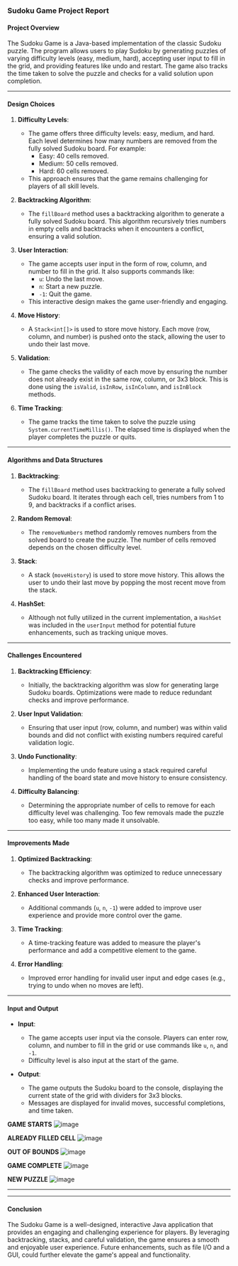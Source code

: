 ### Sudoku Game Project Report

#### **Project Overview**
The Sudoku Game is a Java-based implementation of the classic Sudoku puzzle. The program allows users to play Sudoku by generating puzzles of varying difficulty levels (easy, medium, hard), accepting user input to fill in the grid, and providing features like undo and restart. The game also tracks the time taken to solve the puzzle and checks for a valid solution upon completion.

---

#### **Design Choices**
1. **Difficulty Levels**:
   - The game offers three difficulty levels: easy, medium, and hard. Each level determines how many numbers are removed from the fully solved Sudoku board. For example:
     - Easy: 40 cells removed.
     - Medium: 50 cells removed.
     - Hard: 60 cells removed.
   - This approach ensures that the game remains challenging for players of all skill levels.

2. **Backtracking Algorithm**:
   - The `fillBoard` method uses a backtracking algorithm to generate a fully solved Sudoku board. This algorithm recursively tries numbers in empty cells and backtracks when it encounters a conflict, ensuring a valid solution.

3. **User Interaction**:
   - The game accepts user input in the form of row, column, and number to fill in the grid. It also supports commands like:
     - `u`: Undo the last move.
     - `n`: Start a new puzzle.
     - `-1`: Quit the game.
   - This interactive design makes the game user-friendly and engaging.

4. **Move History**:
   - A `Stack<int[]>` is used to store move history. Each move (row, column, and number) is pushed onto the stack, allowing the user to undo their last move.

5. **Validation**:
   - The game checks the validity of each move by ensuring the number does not already exist in the same row, column, or 3x3 block. This is done using the `isValid`, `isInRow`, `isInColumn`, and `isInBlock` methods.

6. **Time Tracking**:
   - The game tracks the time taken to solve the puzzle using `System.currentTimeMillis()`. The elapsed time is displayed when the player completes the puzzle or quits.

---

#### **Algorithms and Data Structures**
1. **Backtracking**:
   - The `fillBoard` method uses backtracking to generate a fully solved Sudoku board. It iterates through each cell, tries numbers from 1 to 9, and backtracks if a conflict arises.

2. **Random Removal**:
   - The `removeNumbers` method randomly removes numbers from the solved board to create the puzzle. The number of cells removed depends on the chosen difficulty level.

3. **Stack**:
   - A stack (`moveHistory`) is used to store move history. This allows the user to undo their last move by popping the most recent move from the stack.

4. **HashSet**:
   - Although not fully utilized in the current implementation, a `HashSet` was included in the `userInput` method for potential future enhancements, such as tracking unique moves.

---

#### **Challenges Encountered**
1. **Backtracking Efficiency**:
   - Initially, the backtracking algorithm was slow for generating large Sudoku boards. Optimizations were made to reduce redundant checks and improve performance.

2. **User Input Validation**:
   - Ensuring that user input (row, column, and number) was within valid bounds and did not conflict with existing numbers required careful validation logic.

3. **Undo Functionality**:
   - Implementing the undo feature using a stack required careful handling of the board state and move history to ensure consistency.

4. **Difficulty Balancing**:
   - Determining the appropriate number of cells to remove for each difficulty level was challenging. Too few removals made the puzzle too easy, while too many made it unsolvable.

---

#### **Improvements Made**
1. **Optimized Backtracking**:
   - The backtracking algorithm was optimized to reduce unnecessary checks and improve performance.

2. **Enhanced User Interaction**:
   - Additional commands (`u`, `n`, `-1`) were added to improve user experience and provide more control over the game.

3. **Time Tracking**:
   - A time-tracking feature was added to measure the player's performance and add a competitive element to the game.

4. **Error Handling**:
   - Improved error handling for invalid user input and edge cases (e.g., trying to undo when no moves are left).

---

#### **Input and Output**
- **Input**:
  - The game accepts user input via the console. Players can enter row, column, and number to fill in the grid or use commands like `u`, `n`, and `-1`.
  - Difficulty level is also input at the start of the game.

- **Output**:
  - The game outputs the Sudoku board to the console, displaying the current state of the grid with dividers for 3x3 blocks.
  - Messages are displayed for invalid moves, successful completions, and time taken.
    


**GAME STARTS**
![image](https://github.com/user-attachments/assets/4833fa35-033a-4fc3-94b8-2b6d3fe0dc06)

**ALREADY FILLED CELL**
![image](https://github.com/user-attachments/assets/3eff28dc-4053-41ba-841e-b313e0569690)

**OUT OF BOUNDS**
![image](https://github.com/user-attachments/assets/bbac8019-07fd-4743-9825-a8146ce7b291)

**GAME COMPLETE**
![image](https://github.com/user-attachments/assets/0698fd4c-c7ef-46fb-816b-a4bb703c4bb9)

**NEW PUZZLE**
![image](https://github.com/user-attachments/assets/357ce893-6243-4389-b308-88e2ccef59ee)


---

---

#### **Conclusion**
The Sudoku Game is a well-designed, interactive Java application that provides an engaging and challenging experience for players. By leveraging backtracking, stacks, and careful validation, the game ensures a smooth and enjoyable user experience. Future enhancements, such as file I/O and a GUI, could further elevate the game's appeal and functionality.
